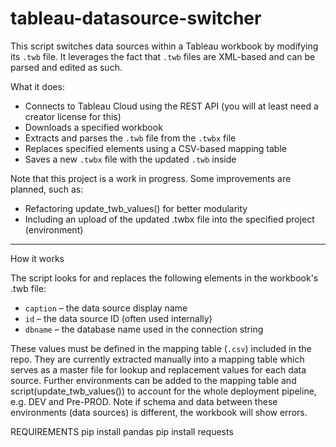 # tableau-datasource-switcher

This script switches data sources within a Tableau workbook by modifying its `.twb` file. It leverages the fact that `.twb` files are XML-based and can be parsed and edited as such.

What it does:
- Connects to Tableau Cloud using the REST API (you will at least need a creator license for this)
- Downloads a specified workbook
- Extracts and parses the `.twb` file from the `.twbx` file
- Replaces specified elements using a CSV-based mapping table
- Saves a new `.twbx` file with the updated `.twb` inside

Note that this project is a work in progress. Some improvements are planned, such as:
- Refactoring update_twb_values() for better modularity
- Including an upload of the updated .twbx file into the specified project (environment)

---

How it works

The script looks for and replaces the following elements in the workbook's .twb file:

- `caption` – the data source display name
- `id` – the data source ID (often used internally)
- `dbname` – the database name used in the connection string

These values must be defined in the mapping table (`.csv`) included in the repo. They are currently extracted manually into a mapping table which serves as a master file for lookup and replacement values for each data source. Further environments can be added to the mapping table and script(update_twb_values()) to account for the whole deployment pipeline, e.g. DEV and Pre-PROD. Note if schema and data between these environments (data sources) is different, the workbook will show errors. 

REQUIREMENTS
pip install pandas
pip install requests
